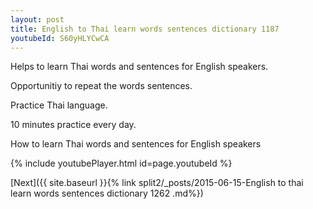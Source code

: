 ```yaml
---
layout: post
title: English to Thai learn words sentences dictionary 1187 
youtubeId: S60yHLYCwCA
---
```

 
 
Helps to learn Thai words and sentences for English speakers.

Opportunitiy to repeat the words sentences. 

Practice Thai language. 
 
10 minutes practice every day. 
 
How to learn Thai words and sentences for English speakers 
 
{% include youtubePlayer.html id=page.youtubeId %}
 
 
[Next]({{ site.baseurl }}{% link  split2/_posts/2015-06-15-English to thai learn words sentences dictionary 1262 .md%})
 
